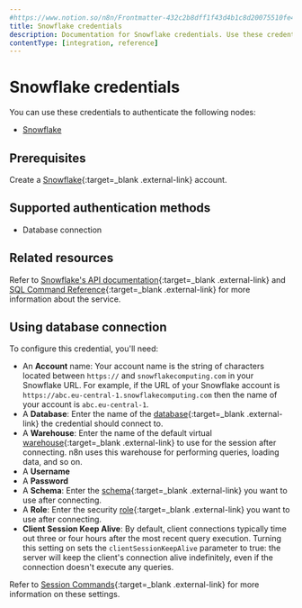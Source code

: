 ```yaml
---
#https://www.notion.so/n8n/Frontmatter-432c2b8dff1f43d4b1c8d20075510fe4
title: Snowflake credentials
description: Documentation for Snowflake credentials. Use these credentials to authenticate Snowflake in n8n, a workflow automation platform.
contentType: [integration, reference]
---
```


# Snowflake credentials

You can use these credentials to authenticate the following nodes:

- [Snowflake](/integrations/builtin/app-nodes/n8n-nodes-base.snowflake.md)

## Prerequisites

Create a [Snowflake](https://www.snowflake.com/en/){:target=_blank .external-link} account.

## Supported authentication methods

- Database connection

## Related resources

Refer to [Snowflake's API documentation](https://docs.snowflake.com/en/api-reference){:target=_blank .external-link} and [SQL Command Reference](https://docs.snowflake.com/en/sql-reference-commands){:target=_blank .external-link} for more information about the service.

## Using database connection

To configure this credential, you'll need:

- An **Account** name: Your account name is the string of characters located between `https://` and `snowflakecomputing.com` in your Snowflake URL. For example, if the URL of your Snowflake account is `https://abc.eu-central-1.snowflakecomputing.com` then the name of your account is `abc.eu-central-1`.
- A **Database**: Enter the name of the [database](https://docs.snowflake.com/en/sql-reference/sql/use-database){:target=_blank .external-link} the credential should connect to.
- A **Warehouse**: Enter the name of the default virtual [warehouse](https://docs.snowflake.com/en/sql-reference/sql/use-warehouse){:target=_blank .external-link} to use for the session after connecting. n8n uses this warehouse for performing queries, loading data, and so on.
- A **Username**
- A **Password**
- A **Schema**: Enter the [schema](https://docs.snowflake.com/en/sql-reference/sql/use-schema){:target=_blank .external-link} you want to use after connecting.
- A **Role**: Enter the security [role](https://docs.snowflake.com/en/sql-reference/sql/use-role){:target=_blank .external-link} you want to use after connecting.
- **Client Session Keep Alive**: By default, client connections typically time out three or four hours after the most recent query execution. Turning this setting on sets the `clientSessionKeepAlive` parameter to true: the server will keep the client's connection alive indefinitely, even if the connection doesn't execute any queries.

Refer to [Session Commands](https://docs.snowflake.com/en/sql-reference/commands-session){:target=_blank .external-link} for more information on these settings.
